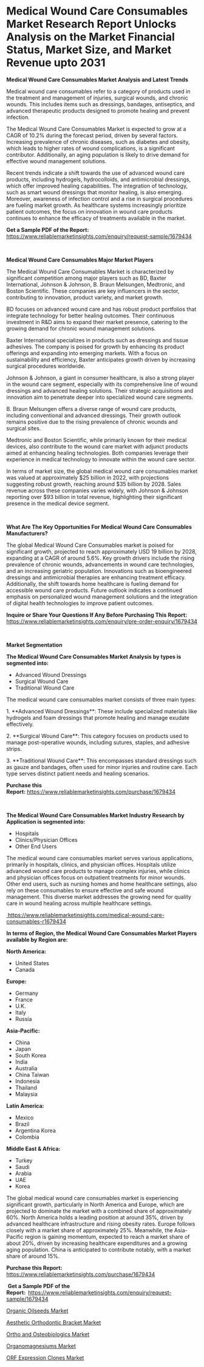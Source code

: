 <p><h1>Medical Wound Care Consumables Market Research Report Unlocks Analysis on the Market Financial Status, Market Size, and Market Revenue upto 2031</h1></p><p><strong>Medical Wound Care Consumables Market Analysis and Latest Trends</strong></p>
<p><p>Medical wound care consumables refer to a category of products used in the treatment and management of injuries, surgical wounds, and chronic wounds. This includes items such as dressings, bandages, antiseptics, and advanced therapeutic products designed to promote healing and prevent infection.</p><p>The Medical Wound Care Consumables Market is expected to grow at a CAGR of 10.2% during the forecast period, driven by several factors. Increasing prevalence of chronic diseases, such as diabetes and obesity, which leads to higher rates of wound complications, is a significant contributor. Additionally, an aging population is likely to drive demand for effective wound management solutions.</p><p>Recent trends indicate a shift towards the use of advanced wound care products, including hydrogels, hydrocolloids, and antimicrobial dressings, which offer improved healing capabilities. The integration of technology, such as smart wound dressings that monitor healing, is also emerging. Moreover, awareness of infection control and a rise in surgical procedures are fueling market growth. As healthcare systems increasingly prioritize patient outcomes, the focus on innovation in wound care products continues to enhance the efficacy of treatments available in the market.</p></p>
<p><strong>Get a Sample PDF of the Report:&nbsp;</strong> <a href="https://www.reliablemarketinsights.com/enquiry/request-sample/1679434?utm_campaign=1570&utm_medium=2&utm_source=Github&utm_content=ia&utm_term=14102024&utm_id=medical-wound-care-consumables">https://www.reliablemarketinsights.com/enquiry/request-sample/1679434</a></p>
<p>&nbsp;</p>
<p><strong>Medical Wound Care Consumables Major Market Players</strong></p>
<p><p>The Medical Wound Care Consumables Market is characterized by significant competition among major players such as BD, Baxter International, Johnson & Johnson, B. Braun Melsungen, Medtronic, and Boston Scientific. These companies are key influencers in the sector, contributing to innovation, product variety, and market growth.</p><p>BD focuses on advanced wound care and has robust product portfolios that integrate technology for better healing outcomes. Their continuous investment in R&D aims to expand their market presence, catering to the growing demand for chronic wound management solutions.</p><p>Baxter International specializes in products such as dressings and tissue adhesives. The company is poised for growth by enhancing its product offerings and expanding into emerging markets. With a focus on sustainability and efficiency, Baxter anticipates growth driven by increasing surgical procedures worldwide.</p><p>Johnson & Johnson, a giant in consumer healthcare, is also a strong player in the wound care segment, especially with its comprehensive line of wound dressings and advanced healing solutions. Their strategic acquisitions and innovation aim to penetrate deeper into specialized wound care segments.</p><p>B. Braun Melsungen offers a diverse range of wound care products, including conventional and advanced dressings. Their growth outlook remains positive due to the rising prevalence of chronic wounds and surgical sites.</p><p>Medtronic and Boston Scientific, while primarily known for their medical devices, also contribute to the wound care market with adjunct products aimed at enhancing healing technologies. Both companies leverage their experience in medical technology to innovate within the wound care sector.</p><p>In terms of market size, the global medical wound care consumables market was valued at approximately $25 billion in 2022, with projections suggesting robust growth, reaching around $35 billion by 2028. Sales revenue across these companies varies widely, with Johnson & Johnson reporting over $93 billion in total revenue, highlighting their significant presence in the medical device segment.</p></p>
<p>&nbsp;</p>
<p><strong>What Are The Key Opportunities For Medical Wound Care Consumables Manufacturers?</strong></p>
<p><p>The global Medical Wound Care Consumables market is poised for significant growth, projected to reach approximately USD 19 billion by 2028, expanding at a CAGR of around 5.6%. Key growth drivers include the rising prevalence of chronic wounds, advancements in wound care technologies, and an increasing geriatric population. Innovations such as bioengineered dressings and antimicrobial therapies are enhancing treatment efficacy. Additionally, the shift towards home healthcare is fueling demand for accessible wound care products. Future outlook indicates a continued emphasis on personalized wound management solutions and the integration of digital health technologies to improve patient outcomes.</p></p>
<p><strong>Inquire or Share Your Questions If Any Before Purchasing This Report:</strong> <a href="https://www.reliablemarketinsights.com/enquiry/pre-order-enquiry/1679434?utm_campaign=1570&utm_medium=2&utm_source=Github&utm_content=ia&utm_term=14102024&utm_id=medical-wound-care-consumables">https://www.reliablemarketinsights.com/enquiry/pre-order-enquiry/1679434</a></p>
<p>&nbsp;</p>
<p><strong>Market Segmentation</strong></p>
<p><strong>The Medical Wound Care Consumables Market Analysis by types is segmented into:</strong></p>
<p><ul><li>Advanced Wound Dressings</li><li>Surgical Wound Care</li><li>Traditional Wound Care</li></ul></p>
<p><p>The medical wound care consumables market consists of three main types: </p><p>1. **Advanced Wound Dressings**: These include specialized materials like hydrogels and foam dressings that promote healing and manage exudate effectively. </p><p>2. **Surgical Wound Care**: This category focuses on products used to manage post-operative wounds, including sutures, staples, and adhesive strips.</p><p>3. **Traditional Wound Care**: This encompasses standard dressings such as gauze and bandages, often used for minor injuries and routine care. Each type serves distinct patient needs and healing scenarios.</p></p>
<p><strong>Purchase this Report:&nbsp;</strong><a href="https://www.reliablemarketinsights.com/purchase/1679434?utm_campaign=1570&utm_medium=2&utm_source=Github&utm_content=ia&utm_term=14102024&utm_id=medical-wound-care-consumables">https://www.reliablemarketinsights.com/purchase/1679434</a></p>
<p>&nbsp;</p>
<p><strong>The Medical Wound Care Consumables Market Industry Research by Application is segmented into:</strong></p>
<p><ul><li>Hospitals</li><li>Clinics/Physician Offices</li><li>Other End Users</li></ul></p>
<p><p>The medical wound care consumables market serves various applications, primarily in hospitals, clinics, and physician offices. Hospitals utilize advanced wound care products to manage complex injuries, while clinics and physician offices focus on outpatient treatments for minor wounds. Other end users, such as nursing homes and home healthcare settings, also rely on these consumables to ensure effective and safe wound management. This diverse market addresses the growing need for quality care in wound healing across multiple healthcare settings.</p></p>
<p><a href="https://www.reliablemarketinsights.com/medical-wound-care-consumables-r1679434?utm_campaign=1570&utm_medium=2&utm_source=Github&utm_content=ia&utm_term=14102024&utm_id=medical-wound-care-consumables">&nbsp;https://www.reliablemarketinsights.com/medical-wound-care-consumables-r1679434</a></p>
<p><strong>In terms of Region, the Medical Wound Care Consumables Market Players available by Region are:</strong></p>
<p>
    <p> <strong> North America: </strong>
        <ul>
            <li>United States</li>
            <li>Canada</li>
        </ul>
        </p> 
    <p> <strong> Europe: </strong>
        <ul>
            <li>Germany</li>
            <li>France</li>
            <li>U.K.</li>
            <li>Italy</li>
            <li>Russia</li>
        </ul>
        </p> 
    <p> <strong> Asia-Pacific: </strong>
        <ul>
            <li>China</li>
            <li>Japan</li>
            <li>South Korea</li>
            <li>India</li>
            <li>Australia</li>
            <li>China Taiwan</li>
            <li>Indonesia</li>
            <li>Thailand</li>
            <li>Malaysia</li>
        </ul>
        </p> 
    <p> <strong> Latin America: </strong>
        <ul>
            <li>Mexico</li>
            <li>Brazil</li>
            <li>Argentina Korea</li>
            <li>Colombia</li>
        </ul>
        </p> 
    <p> <strong> Middle East & Africa: </strong>
        <ul>
            <li>Turkey</li>
            <li>Saudi</li>
            <li>Arabia</li>
            <li>UAE</li>
            <li>Korea</li>
        </ul>
    </p>
    </p>
<p><p>The global medical wound care consumables market is experiencing significant growth, particularly in North America and Europe, which are projected to dominate the market with a combined share of approximately 60%. North America holds a leading position at around 35%, driven by advanced healthcare infrastructure and rising obesity rates. Europe follows closely with a market share of approximately 25%. Meanwhile, the Asia-Pacific region is gaining momentum, expected to reach a market share of about 20%, driven by increasing healthcare expenditures and a growing aging population. China is anticipated to contribute notably, with a market share of around 15%.</p></p>
<p><strong>Purchase this Report: </strong><a href="https://www.reliablemarketinsights.com/purchase/1679434?utm_campaign=1570&utm_medium=2&utm_source=Github&utm_content=ia&utm_term=14102024&utm_id=medical-wound-care-consumables">https://www.reliablemarketinsights.com/purchase/1679434</a></p>
<p>&nbsp;<strong>Get a Sample PDF of the Report:&nbsp;&nbsp;</strong><a href="https://www.reliablemarketinsights.com/enquiry/request-sample/1679434?utm_campaign=1570&utm_medium=2&utm_source=Github&utm_content=ia&utm_term=14102024&utm_id=medical-wound-care-consumables">https://www.reliablemarketinsights.com/enquiry/request-sample/1679434</a></p>
<p><strong></strong></p>
<p><p><a href="https://www.linkedin.com/pulse/global-organic-oilseeds-nexus-sector-confluences-regional-4p47e?utm_campaign=1570&utm_medium=2&utm_source=Github&utm_content=ia&utm_term=14102024&utm_id=medical-wound-care-consumables">Organic Oilseeds Market</a></p><p><a href="https://www.linkedin.com/pulse/aesthetic-orthodontic-bracket-industry-resonance-43-amplification-urktc?utm_campaign=1570&utm_medium=2&utm_source=Github&utm_content=ia&utm_term=14102024&utm_id=medical-wound-care-consumables">Aesthetic Orthodontic Bracket Market</a></p><p><a href="https://www.linkedin.com/pulse/ortho-osteobiologics-market-size-share-competitive-landscape-nalpc?utm_campaign=1570&utm_medium=2&utm_source=Github&utm_content=ia&utm_term=14102024&utm_id=medical-wound-care-consumables">Ortho and Osteobiologics Market</a></p><p><a href="https://www.linkedin.com/pulse/organomagnesiums-market-research-report-2024-2031-reaqmarket-l5kqe?utm_campaign=1570&utm_medium=2&utm_source=Github&utm_content=ia&utm_term=14102024&utm_id=medical-wound-care-consumables">Organomagnesiums Market</a></p><p><a href="https://www.linkedin.com/pulse/trends-global-orf-expression-clones-market-forecast-analysis-vvfie?utm_campaign=1570&utm_medium=2&utm_source=Github&utm_content=ia&utm_term=14102024&utm_id=medical-wound-care-consumables">ORF Expression Clones Market</a></p></p>
